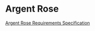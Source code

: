 # Argent Rose
[Argent Rose Requirements Specification](https://gist.github.com/trikitrok/5443ec70424d567be8e7612fe71e014f)
